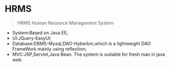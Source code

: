 # HRMS
>HRMS Human Resource Management System
* System:Based on Java EE;
* UI:JQuery-EasyUI;
* Database:DBMS-Mysql,DAO-Hyberbin,which is a lightweight DAO FrameWork mainly using reflection;
* MVC:JSP,Servlet,Java Bean.
The system is suitable for fresh man in java web.
